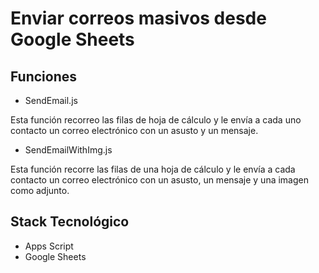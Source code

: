 # Enviar correos masivos desde Google Sheets

## Funciones

* SendEmail.js

Esta función recorreo las filas de hoja de cálculo y le envía a cada uno contacto un correo electrónico con un asusto y un mensaje.

* SendEmailWithImg.js

Esta función recorre las filas de una hoja de cálculo y le envía a cada contacto un correo electrónico con un asusto, un mensaje y una imagen como adjunto.

## Stack Tecnológico

* Apps Script
* Google Sheets


